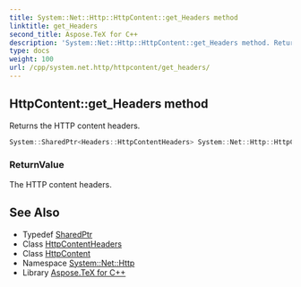 ```yaml
---
title: System::Net::Http::HttpContent::get_Headers method
linktitle: get_Headers
second_title: Aspose.TeX for C++
description: 'System::Net::Http::HttpContent::get_Headers method. Returns the HTTP content headers in C++.'
type: docs
weight: 100
url: /cpp/system.net.http/httpcontent/get_headers/
---
```

## HttpContent::get_Headers method


Returns the HTTP content headers.

```cpp
System::SharedPtr<Headers::HttpContentHeaders> System::Net::Http::HttpContent::get_Headers()
```


### ReturnValue

The HTTP content headers.

## See Also

* Typedef [SharedPtr](../../../system/sharedptr/)
* Class [HttpContentHeaders](../../../system.net.http.headers/httpcontentheaders/)
* Class [HttpContent](../)
* Namespace [System::Net::Http](../../)
* Library [Aspose.TeX for C++](../../../)
